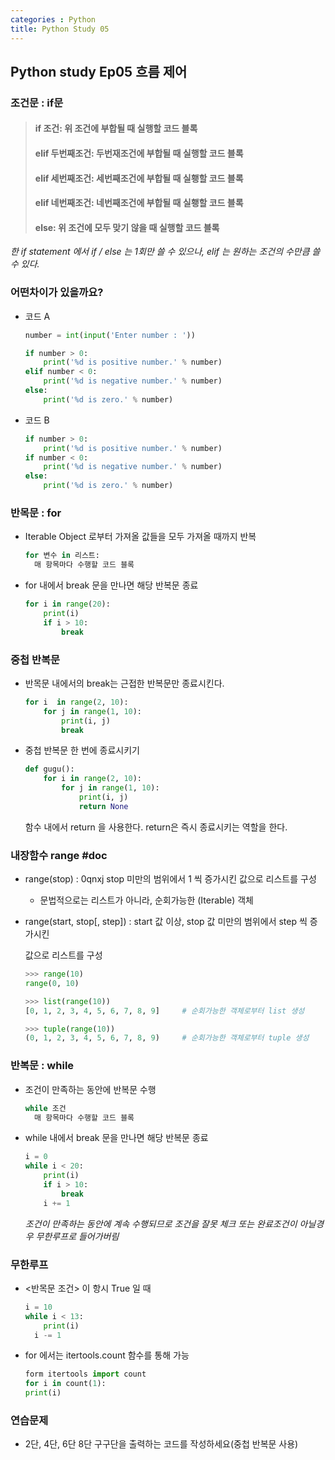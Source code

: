 ```yaml
---
categories : Python
title: Python Study 05
---
```


## Python study Ep05 흐름 제어


### 조건문 : if문

> #### if 조건: 위 조건에 부합될 때 실행할 코드 블록
>
> #### elif 두번째조건: 두번재조건에 부합될 때 실행할 코드 블록
>
> #### elif 세번째조건: 세번째조건에 부합될 때 실횅할 코드 블록
>
> #### elif 네번째조건: 네번째조건에 부합될 때 실횅할 코드 블록
>
> #### else: 위 조건에 모두 맞기 않을 때 실행할 코드 블록

*한 if statement 에서 if / else 는 1회만 쓸 수 있으나, elif 는 원하는 조건의 수만큼 쓸 수 있다.*



### 어떤차이가 있을까요?

- 코드 A

  ```python
  number = int(input('Enter number : '))
  
  if number > 0:
      print('%d is positive number.' % number)
  elif number < 0:
      print('%d is negative number.' % number)
  else:
      print('%d is zero.' % number)
  ```

- 코드 B

  ```python
  if number > 0:
      print('%d is positive number.' % number)
  if number < 0:
      print('%d is negative number.' % number)
  else:
      print('%d is zero.' % number)
  ```



### 반목문 : for

- Iterable Object 로부터 가져올 값들을 모두 가져올 때까지 반복

  ```python
  for 변수 in 리스트:
  	매 항목마다 수행할 코드 블록
  ```

- for 내에서 break 문을 만나면 해당 반복문 종료

  ```python
  for i in range(20):
      print(i)
      if i > 10:
          break
  ```



### 중첩 반복문

- 반목문 내에서의 break는 근접한 반복문만 종료시킨다.

  ```python
  for i  in range(2, 10):
      for j in range(1, 10):
          print(i, j)
          break
  ```

- 중첩 반복문 한 번에 종료시키기

  ```python
  def gugu():
      for i in range(2, 10):
          for j in range(1, 10):
              print(i, j)
              return None
  ```

  함수 내에서 return 을 사용한다. return은 즉시 종료시키는 역할을 한다.

  

### 내장함수 range #doc

- range(stop) : 0qnxj stop 미만의 범위에서 1 씩 증가시킨 값으로 리스트를 구성

  - 문법적으로는 리스트가 아니라, 순회가능한 (Iterable) 객체

- range(start, stop[, step]) : start 값 이상, stop 값 미만의 범위에서 step 씩 증가시킨 

  값으로 리스트를 구성

  ```python
  >>> range(10)
  range(0, 10)
  
  >>> list(range(10))
  [0, 1, 2, 3, 4, 5, 6, 7, 8, 9]     # 순회가능한 객체로부터 list 생성
  
  >>> tuple(range(10))
  (0, 1, 2, 3, 4, 5, 6, 7, 8, 9)     # 순회가능한 객체로부터 tuple 생성
  ```



### 반복문 : while

- 조건이 만족하는 동안에 반복문 수행

  ```python
  while 조건
  	매 항목마다 수행할 코드 블록
  ```

- while 내에서 break 문을 만나면 해당 반복문 종료

  ```python
  i = 0
  while i < 20:
      print(i)
      if i > 10:
          break
      i += 1
  ```

  *조건이 만족하는 동안에 계속 수행되므로 조건을 잘못 체크 또는 완료조건이 아닐경우 무한루프로 들어가버림*



### 무한루프

- <반목문 조건> 이 항시 True 일 때

  ```python
  i = 10
  while i < 13:
      print(i)
  	i -= 1
  ```

- for 에서는 itertools.count 함수를 통해 가능

  ```python
  form itertools import count
  for i in count(1):
  print(i)
  ```

  

### 연습문제

- 2단, 4단, 6단 8단 구구단을 출력하는 코드를 작성하세요(중첩 반복문 사용)
